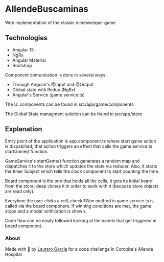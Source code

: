 # AllendeBuscaminas

Web implementation of the classic minesweeper game

## Technologies
- Angular 13
- NgRx
- Angular Material
- Bootstrap

Component comunication is done in several ways:
- Through Angular's @Input and @Output
- Global state with Redux (NgRx)
- Angular's Service (game.service.ts)

The UI components can be found in src/app/game/components

The Global State managment solution can be found in src/app/store

## Explanation

Entry point of the application is app.component.ts where start game action is dispatched, that action triggers an effect that calls the game.service.ts startGame() function.

GameService's startGame() function generates a random map and dispatches it to the store which updates the state via reducer. Also, it starts the timer Subject which tells the clock component to start counting the time.

Board component is the one that holds all the cells, it gets its initial board from the store, deep clones it in order to work with it (because store objects are read only).

Everytime the user clicks a cell, checkIfWon method in game.service.ts is called via the board component. If winning conditions are met, the game stops and a modal notification is shown.

Code flow can be easily followed looking at the events that get triggered in board component.


### About

Made with 💌 by [Lautaro Garcia](https://github.com/lautarojgarcia177/lautarojgarcia177) for a code challenge in Cordoba's Allende Hospital